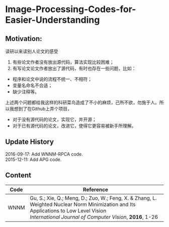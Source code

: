 # Image-Processing-Codes-for-Easier-Understanding

## Motivation:
读研以来读别人论文的感受
1. 有些论文作者没有放出源代码，算法实现比较困难；
2. 有写论文论文作者放出了源代码，有时也存在一些问题，比如：
  * 程序和论文中说的流程不统一、不相符；
  * 变量名命名不合适；
  * 缺少注释等。

上述两个问题都给我这样的科研菜鸟造成了不小的麻烦，己所不欲，勿施于人。所以我想到了在Github上弄个项目，

* 对于没有源代码的论文，实现它，并开源；
* 对于已有源代码的论文，改进它，使得它更容易被新手所理解。


## Update History
2016-09-17: Add WNNM-RPCA code.   
2015-12-11: Add APG code.   


## Content
|Code|Reference|
|---|---|
| WNNM |Gu, S.; Xie, Q.; Meng, D.; Zuo, W.; Feng, X. & Zhang, L.<br> Weighted Nuclear Norm Minimization and Its Applications to Low Level Vision<br> *International Journal of Computer Vision*, **2016**, 1-26   |



